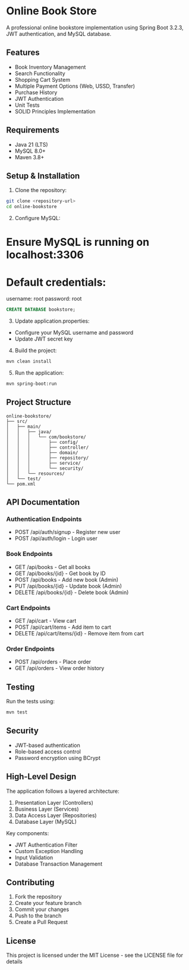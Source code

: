 # Online Book Store

A professional online bookstore implementation using Spring Boot 3.2.3, JWT authentication, and MySQL database.

## Features

- Book Inventory Management
- Search Functionality
- Shopping Cart System
- Multiple Payment Options (Web, USSD, Transfer)
- Purchase History
- JWT Authentication
- Unit Tests
- SOLID Principles Implementation

## Requirements

- Java 21 (LTS)
- MySQL 8.0+
- Maven 3.8+

## Setup & Installation

1. Clone the repository:
```bash
git clone <repository-url>
cd online-bookstore
```

2. Configure MySQL:
# Ensure MySQL is running on localhost:3306
# Default credentials:
username: root
password: root
```sql
CREATE DATABASE bookstore;

```

3. Update application.properties:
- Configure your MySQL username and password
- Update JWT secret key

4. Build the project:
```bash
mvn clean install
```

5. Run the application:
```bash
mvn spring-boot:run
```

## Project Structure

```
online-bookstore/
├── src/
│   ├── main/
│   │   ├── java/
│   │   │   └── com/bookstore/
│   │   │       ├── config/
│   │   │       ├── controller/
│   │   │       ├── domain/
│   │   │       ├── repository/
│   │   │       ├── service/
│   │   │       └── security/
│   │   └── resources/
│   └── test/
└── pom.xml
```

## API Documentation

### Authentication Endpoints
- POST /api/auth/signup - Register new user
- POST /api/auth/login - Login user

### Book Endpoints
- GET /api/books - Get all books
- GET /api/books/{id} - Get book by ID
- POST /api/books - Add new book (Admin)
- PUT /api/books/{id} - Update book (Admin)
- DELETE /api/books/{id} - Delete book (Admin)

### Cart Endpoints
- GET /api/cart - View cart
- POST /api/cart/items - Add item to cart
- DELETE /api/cart/items/{id} - Remove item from cart

### Order Endpoints
- POST /api/orders - Place order
- GET /api/orders - View order history

## Testing

Run the tests using:
```bash
mvn test
```

## Security

- JWT-based authentication
- Role-based access control
- Password encryption using BCrypt

## High-Level Design

The application follows a layered architecture:
1. Presentation Layer (Controllers)
2. Business Layer (Services)
3. Data Access Layer (Repositories)
4. Database Layer (MySQL)

Key components:
- JWT Authentication Filter
- Custom Exception Handling
- Input Validation
- Database Transaction Management

## Contributing

1. Fork the repository
2. Create your feature branch
3. Commit your changes
4. Push to the branch
5. Create a Pull Request

## License

This project is licensed under the MIT License - see the LICENSE file for details